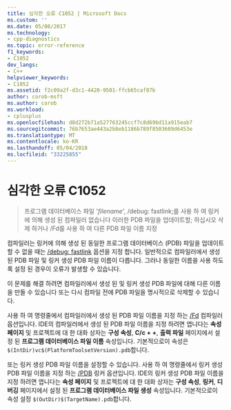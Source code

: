 ```yaml
---
title: 심각한 오류 C1052 | Microsoft Docs
ms.custom: ''
ms.date: 05/08/2017
ms.technology:
- cpp-diagnostics
ms.topic: error-reference
f1_keywords:
- C1052
dev_langs:
- C++
helpviewer_keywords:
- C1052
ms.assetid: f2c09a2f-d3c1-4420-9501-ffcb65caf87b
author: corob-msft
ms.author: corob
ms.workload:
- cplusplus
ms.openlocfilehash: d8d272b71a527763245ccf7c8d69bd11a915eab7
ms.sourcegitcommit: 76b7653ae443a2b8eb1186b789f8503609d6453e
ms.translationtype: MT
ms.contentlocale: ko-KR
ms.lasthandoff: 05/04/2018
ms.locfileid: "33225855"
---
```

# <a name="fatal-error-c1052"></a>심각한 오류 C1052

> 프로그램 데이터베이스 파일 '*filename*', /debug: fastlink;를 사용 하 여 링커에 의해 생성 된 컴파일러 없습니다 이러한 PDB 파일을 업데이트할; 하십시오 삭제 하거나 /Fd를 사용 하 여 다른 PDB 파일 이름 지정

컴파일러는 링커에 의해 생성 된 동일한 프로그램 데이터베이스 (PDB) 파일을 업데이트할 수 없을 때는 [/debug: fastlink](../../build/reference/debug-generate-debug-info.md) 옵션을 지정 합니다. 일반적으로 컴파일러에서 생성 된 PDB 파일 및 링커 생성 PDB 파일 이름이 다릅니다. 그러나 동일한 이름을 사용 하도록 설정 된 경우이 오류가 발생할 수 있습니다.

이 문제를 해결 하려면 컴파일러에서 생성 된 및 링커 생성 PDB 파일에 대해 다른 이름을 만들 수 있습니다 또는 다시 컴파일 전에 PDB 파일을 명시적으로 삭제할 수 있습니다.

사용 하 여 명령줄에서 컴파일러에서 생성 된 PDB 파일 이름을 지정 하는 [/Fd](../../build/reference/fd-program-database-file-name.md) 컴파일러 옵션입니다. IDE의 컴파일러에서 생성 된 PDB 파일 이름을 지정 하려면 엽니다는 **속성 페이지** 및 프로젝트에 대 한 대화 상자는 **구성 속성**, **C/c + +**,  **출력 파일** 페이지에서 설정 된 **프로그램 데이터베이스 파일 이름** 속성입니다. 기본적으로이 속성은 `$(IntDir)vc$(PlatformToolsetVersion).pdb`합니다.

또는 링커 생성 PDB 파일 이름을 설정할 수 있습니다. 사용 하 여 명령줄에서 링커 생성 PDB 파일 이름을 지정 하는 [/PDB](../../build/reference/pdb-use-program-database.md) 링커 옵션입니다. IDE의 링커 생성 PDB 파일 이름을 지정 하려면 엽니다는 **속성 페이지** 및 프로젝트에 대 한 대화 상자는 **구성 속성**, **링커**,  **디버깅** 페이지에서 설정 된 **프로그램 데이터베이스 파일 생성** 속성입니다. 기본적으로이 속성 설정 `$(OutDir)$(TargetName).pdb`합니다.
